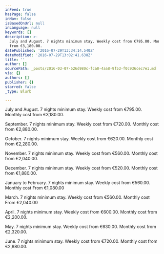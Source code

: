 ```yaml
---
inFeed: true
hasPage: false
inNav: false
isBasedOnUrl: null
inLanguage: null
keywords: []
description: >-
  July and August. 7 nights minimum stay. Weekly cost from €795.00. Monthly cost
  from €3,180.00. 
datePublished: '2016-07-29T13:34:14.540Z'
dateModified: '2016-07-29T13:02:41.638Z'
title: ''
author: []
sourcePath: _posts/2016-03-07-526d980c-fca0-4aa8-9f53-f0c936cec7e1.md
via: {}
authors: []
publisher: {}
starred: false
_type: Blurb

---
```

July and August. 7 nights minimum stay. Weekly cost from €795.00\. Monthly cost from €3,180.00\.

September. 7 nights minimum stay. Weekly cost from €720.00\. Monthly cost from €2,880.00\.

October. 7 nights minimum stay. Weekly cost from €620.00\. Monthly cost from €2,280.00\.

November. 7 nights minimum stay. Weekly cost from €560.00\. Monthly cost from €2,040.00\.

December. 7 nights minimum stay. Weekly cost from €520.00\. Monthly cost from €1,880.00\.

January to February. 7 nights minimum stay. Weekly cost from €560.00\. Monthly cost From €1,080.00

March. 7 nights minimum stay. Weekly cost from €560.00\. Monthly cost From €2,040.00

April. 7 nights minimum stay. Weekly cost from €600.00\. Monthly cost from €2,200.00\.

May. 7 nights minimum stay. Weekly cost from €630.00\. Monthly cost from €2,320.00\.

June. 7 nights minimum stay. Weekly cost from €720.00\. Monthly cost from €2,880.00\.